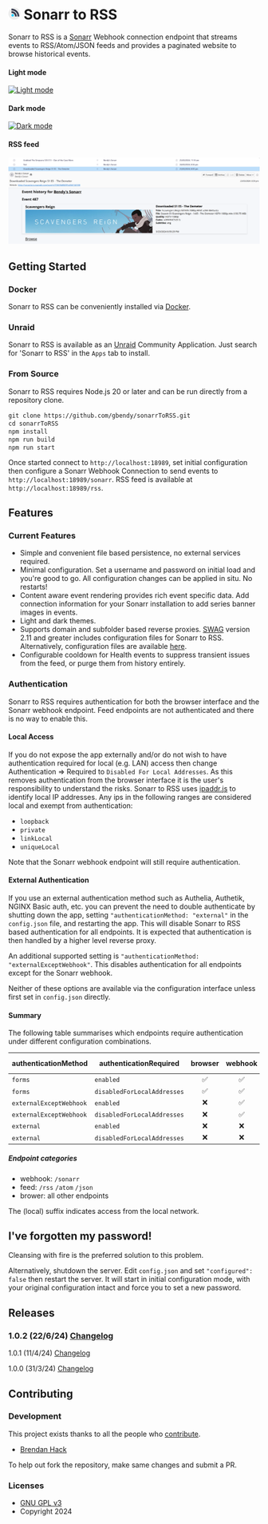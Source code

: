 # <img width="24px" src="./img/sonarrToRSS.png" alt="Sonarr to RSS"></img> Sonarr to RSS

Sonarr to RSS is a [Sonarr](https://sonarr.tv/ "Sonarr") Webhook connection endpoint that streams
events to RSS/Atom/JSON feeds and provides a paginated website to browse historical events.

#### Light mode
[![Light
mode](img/lightMode.png)](https://raw.githubusercontent.com/gbendy/sonarrToRSS/main/img/lightMode.png)

#### Dark mode
[![Dark
mode](img/darkMode.png)](https://raw.githubusercontent.com/gbendy/sonarrToRSS/main/img/darkMode.png)

#### RSS feed
[![RSS feed](img/feed.png)](https://raw.githubusercontent.com/gbendy/sonarrToRSS/main/img/feed.png)

## Getting Started

### Docker

Sonarr to RSS can be conveniently installed via [Docker](https://hub.docker.com/r/gbendy/sonarrtorss
"Docker").

### Unraid

Sonarr to RSS is available as an [Unraid](https://unraid.net "Unraid") Community Application. Just
search for 'Sonarr to RSS' in the `Apps` tab to install.

### From Source

Sonarr to RSS requires Node.js 20 or later and can be run directly from a repository clone.

```
git clone https://github.com/gbendy/sonarrToRSS.git
cd sonarrToRSS
npm install
npm run build
npm run start
```

Once started connect to `http://localhost:18989`, set initial configuration then configure a Sonarr
Webhook Connection to send events to `http://localhost:18989/sonarr`. RSS feed is available at
`http://localhost:18989/rss`.

## Features

### Current Features

- Simple and convenient file based persistence, no external services required.
- Minimal configuration. Set a username and password on initial load and you're good to go. All
  configuration changes can be applied in situ. No restarts!
- Content aware event rendering provides rich event specific data. Add connection information for
  your Sonarr installation to add series banner images in events.
- Light and dark themes.
- Supports domain and subfolder based reverse proxies.
  [SWAG](https://docs.linuxserver.io/general/swag "SWAG") version 2.11 and greater includes
  configuration files for Sonarr to RSS. Alternatively, configuration files are available
  [here](swag "Swag configuration files").
- Configurable cooldown for Health events to suppress transient issues from the feed, or purge them
  from history entirely.

### Authentication

Sonarr to RSS requires authentication for both the browser interface and the Sonarr webhook
endpoint. Feed endpoints are not authenticated and there is no way to enable this.

#### Local Access

If you do not expose the app externally and/or do not wish to have authentication required for local
(e.g. LAN) access then change Authentication => Required to `Disabled For Local Addresses`. As this
removes authentication from the browser interface it is the user's responsibility to understand the
risks. Sonarr to RSS uses [ipaddr.js](https://www.npmjs.com/package/ipaddr.js) to identify local IP
addresses. Any ips in the following ranges are considered local and exempt from authentication:

- `loopback`
- `private`
- `linkLocal`
- `uniqueLocal`

Note that the Sonarr webhook endpoint will still require authentication.

#### External Authentication

If you use an external authentication method such as Authelia, Authetik, NGINX Basic auth, etc. you
can prevent the need to double authenticate by shutting down the app, setting
`"authenticationMethod: "external"` in the `config.json` file, and restarting the app. This will
disable Sonarr to RSS based authentication for all endpoints. It is expected that authentication is
then handled by a higher level reverse proxy.

An additional supported setting is `"authenticationMethod: "externalExceptWebhook"`. This disables
authentication for all endpoints except for the Sonarr webhook.

Neither of these options are available via the configuration interface unless first set in
`config.json` directly.

#### Summary

The following table summarises which endpoints require authentication under different configuration
combinations.

| authenticationMethod | authenticationRequired | browser | webhook | feed | browser (local) | webhook (local) | feed (local) |
| --- | --- | :---: | :---: | :---: | :---: | :---: | :---: |
| `forms` | `enabled` | ✅ | ✅ | ❌ | ✅ | ✅ | ❌
| `forms` | `disabledForLocalAddresses` | ✅ | ✅ | ❌ | ❌ | ✅ | ❌ |
| `externalExceptWebhook` | `enabled` | ❌ | ✅ | ❌ | ❌ | ✅ | ❌ |
| `externalExceptWebhook` | `disabledForLocalAddresses` | ❌ | ✅ | ❌ | ❌ | ✅ | ❌ |
| `external` | `enabled` | ❌ | ❌ | ❌ | ❌ | ❌ | ❌ |
| `external` | `disabledForLocalAddresses` | ❌ | ❌ | ❌ | ❌ | ❌ | ❌ |

##### Endpoint categories

- webhook: `/sonarr`
- feed: `/rss` `/atom` `/json`
- brower: all other endpoints

The (local) suffix indicates access from the local network.

## I've forgotten my password!

Cleansing with fire is the preferred solution to this problem.

Alternatively, shutdown the server. Edit `config.json` and set `"configured": false` then restart
the server. It will start in initial configuration mode, with your original configuration intact and
force you to set a new password.

## Releases

### 1.0.2 (22/6/24) [Changelog](CHANGELOG.md)

1.0.1 (11/4/24)
[Changelog](https://github.com/gbendy/sonarrToRSS/blob/b89592ffed29850fa7e08fe7d6ec087d3c48ccfa/CHANGELOG.md)

1.0.0 (31/3/24)
[Changelog](https://github.com/gbendy/sonarrToRSS/blob/af5c46bddcfa012ac3ca8461905364f361d5b33a/CHANGELOG.md)

## Contributing

### Development

This project exists thanks to all the people who
[contribute](https://github.com/gbendy/sonarrToRSS/graphs/contributors "Contributers").

- [Brendan Hack](https://github.com/gbendy "Brendan Hack")

To help out fork the repository, make same changes and submit a PR.

### Licenses

- [GNU GPL v3](http://www.gnu.org/licenses/gpl.html)
- Copyright 2024
